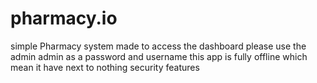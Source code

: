 # pharmacy.io
simple Pharmacy system made
to access the dashboard please use the admin admin as a password and username
this app is fully offline which mean it have next to nothing security features
